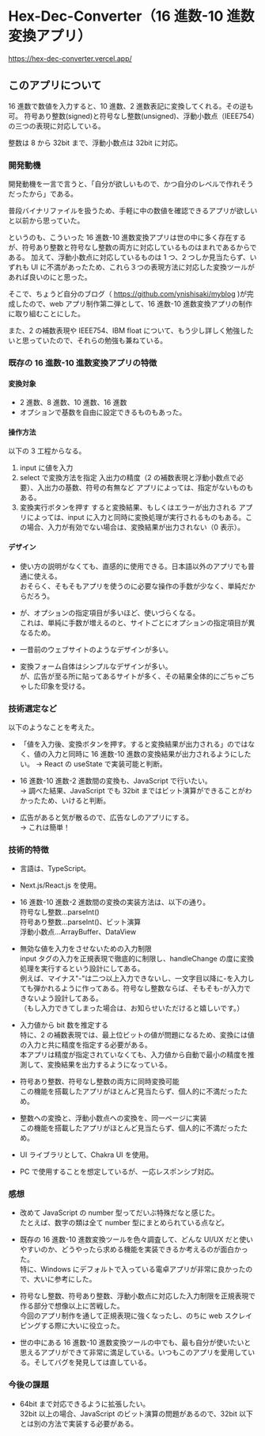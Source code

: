 # Hex-Dec-Converter（16 進数-10 進数変換アプリ）

https://hex-dec-converter.vercel.app/

## このアプリについて

16 進数で数値を入力すると、10 進数、2 進数表記に変換してくれる。その逆も可。
符号あり整数(signed)と符号なし整数(unsigned)、浮動小数点（IEEE754）の三つの表現に対応している。

整数は 8 から 32bit まで、浮動小数点は 32bit に対応。

### 開発動機

開発動機を一言で言うと、「自分が欲しいもので、かつ自分のレベルで作れそうだったから」である。

普段バイナリファイルを扱うため、手軽に中の数値を確認できるアプリが欲しいと以前から思っていた。

というのも、こういった 16 進数-10 進数変換アプリは世の中に多く存在するが、符号あり整数と符号なし整数の両方に対応しているものはまれであるからである。
加えて、浮動小数点に対応しているものは 1 つ、2 つしか見当たらず、いずれも UI に不満があったため、これら３つの表現方法に対応した変換ツールがあれば良いのにと思った。

そこで、ちょうど自分のブログ（ https://github.com/ynishisaki/myblog )が完成したので、web アプリ制作第二弾として、16 進数-10 進数変換アプリの制作に取り組むことにした。

また、2 の補数表現や IEEE754、IBM float について、もう少し詳しく勉強したいと思っていたので、それらの勉強も兼ねている。

### 既存の 16 進数-10 進数変換アプリの特徴

#### 変換対象

-   2 進数、8 進数、10 進数、16 進数
-   オプションで基数を自由に設定できるものもあった。

#### 操作方法

以下の 3 工程からなる。

1. input に値を入力
2. select で変換方法を指定
   入出力の精度（2 の補数表現と浮動小数点で必要）、入出力の基数、符号の有無など
   アプリによっては、指定がないものもある。
3. 変換実行ボタンを押す
   すると変換結果、もしくはエラーが出力される
   アプリによっては、input に入力と同時に変換処理が実行されるものもある。この場合、入力が有効でない場合は、変換結果が出力されない（0 表示）。

#### デザイン

-   使い方の説明がなくても、直感的に使用できる。日本語以外のアプリでも普通に使える。  
    おそらく、そもそもアプリを使うのに必要な操作の手数が少なく、単純だからだろう。

-   が、オプションの指定項目が多いほど、使いづらくなる。  
    これは、単純に手数が増えるのと、サイトごとにオプションの指定項目が異なるため。

-   一昔前のウェブサイトのようなデザインが多い。

-   変換フォーム自体はシンプルなデザインが多い。  
    が、広告が至る所に貼ってあるサイトが多く、その結果全体的にごちゃごちゃした印象を受ける。

### 技術選定など

以下のようなことを考えた。

-   「値を入力後、変換ボタンを押す。すると変換結果が出力される」のではなく、値の入力と同時に 16 進数-10 進数の変換結果が出力されるようにしたい。
    → React の useState で実装可能と判断。

-   16 進数-10 進数-2 進数間の変換も、JavaScript で行いたい。  
    → 調べた結果、JavaScript でも 32bit まではビット演算ができることがわかったため、いけると判断。

-   広告があると気が散るので、広告なしのアプリにする。  
    → これは簡単！

### 技術的特徴

-   言語は、TypeScript。

-   Next.js/React.js を使用。

-   16 進数-10 進数-2 進数間の変換の実装方法は、以下の通り。  
    符号なし整数...parseInt()  
    符号あり整数...parseInt()、ビット演算  
    浮動小数点...ArrayBuffer、DataView

-   無効な値を入力をさせないための入力制限  
    input タグの入力を正規表現で徹底的に制限し、handleChange の度に変換処理を実行するという設計にしてある。  
    例えば、マイナス"-"は二つ以上入力できないし、一文字目以降に-を入力しても弾かれるように作ってある。符号なし整数ならば、そもそも-が入力できないよう設計してある。  
    （もし入力できてしまった場合は、お知らせいただけると嬉しいです。）

-   入力値から bit 数を推定する  
    特に、2 の補数表現では、最上位ビットの値が問題になるため、変換には値の入力と共に精度を指定する必要がある。  
    本アプリは精度が指定されていなくても、入力値から自動で最小の精度を推測して、変換結果を出力するようになっている。

-   符号あり整数、符号なし整数の両方に同時変換可能  
    この機能を搭載したアプリがほとんど見当たらず、個人的に不満だったため。

-   整数への変換と、浮動小数点への変換を、同一ページに実装  
    この機能を搭載したアプリがほとんど見当たらず、個人的に不満だったため。

-   UI ライブラリとして、Chakra UI を使用。

-   PC で使用することを想定しているが、一応レスポンシブ対応。

### 感想

-   改めて JavaScript の number 型ってだいぶ特殊だなと感じた。  
    たとえば、数字の類は全て number 型にまとめられている点など。

-   既存の 16 進数-10 進数変換ツールを色々調査して、どんな UI/UX だと使いやすいのか、どうやったら求める機能を実装できるか考えるのが面白かった。  
    特に、Windows にデフォルトで入っている電卓アプリが非常に良かったので、大いに参考にした。

-   符号なし整数、符号あり整数、浮動小数点に対応した入力制限を正規表現で作る部分で想像以上に苦戦した。  
    今回のアプリ制作を通して正規表現に強くなったし、のちに web スクレイピングする際に大いに役立った。

-   世の中にある 16 進数-10 進数変換ツールの中でも、最も自分が使いたいと思えるアプリができて非常に満足している。いつもこのアプリを愛用している。そしてバグを発見しては直している。

### 今後の課題

-   64bit まで対応できるように拡張したい。  
    32bit 以上の場合、JavaScript のビット演算の問題があるので、32bit 以下とは別の方法で実装する必要がある。
